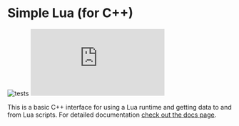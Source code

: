 # Simple Lua (for C++)
![tests](https://github.com/maxortner01/simple-lua/actions/workflows/cmake.yml/badge.svg)
![tests](https://simple-lua.maxortner.com/coverage-badge.html)

This is a basic C++ interface for using a Lua runtime and getting data to and from Lua scripts. For detailed documentation [check out the docs page](https://simple-lua.maxortner.com).
